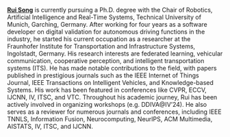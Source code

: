 **[Rui Song](https://rruisong.github.io/)** is currently pursuing a Ph.D. degree with the Chair of Robotics, Artificial Intelligence and Real-Time Systems, Technical University of Munich, Garching, Germany. 
After working for four years as a software developer on digital validation for autonomous driving functions in the industry, he started his current occupation as a researcher at the Fraunhofer Institute for Transportation and Infrastructure Systems, Ingolstadt, Germany. 
His research interests are federated learning, vehicular communication, cooperative perception, and intelligent transportation systems (ITS). 
He has made notable contributions to the field, with papers published in prestigious journals such as the IEEE Internet of Things Journal, IEEE Transactions on Intelligent Vehicles, and Knowledge-based Systems.
His work has been featured in conferences like CVPR, ECCV, IJCNN, IV, ITSC, and VTC. 
Throughout his academic journey, Rui has been actively involved in organizing workshops (e.g. DDIVA@IV’24). 
He also serves as a reviewer for numerous journals and conferences, including IEEE TNNLS, Information Fusion, Neurocomputing, NeurIPS, ACM Multimedia, AISTATS, IV, ITSC, and IJCNN.